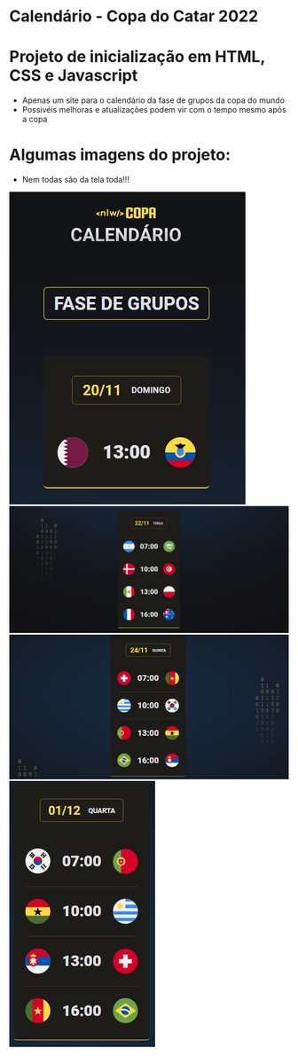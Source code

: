 # Calendário - Copa do Catar 2022

# Projeto de inicialização em HTML, CSS e Javascript
- Apenas um site para o calendário da fase de grupos da copa do mundo
- Possivéis melhoras e atualizações podem vir com o tempo mesmo após a copa

# Algumas imagens do projeto:
- Nem todas são da tela toda!!!

![exemplo](./assets/amostra1.JPG)
![exemplo](./assets/amostra2.JPG)
![exemplo](./assets/amostra3.JPG)
![exemplo](./assets/amostra4.JPG)


